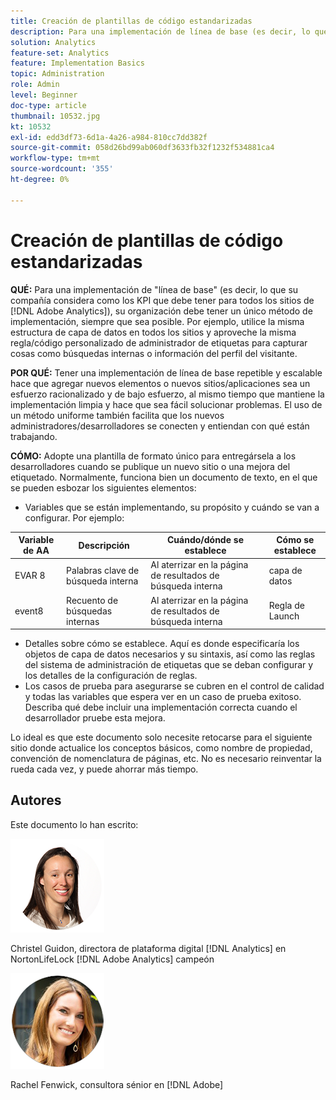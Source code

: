 ```yaml
---
title: Creación de plantillas de código estandarizadas
description: Para una implementación de línea de base (es decir, lo que su empresa considera como los KPI que debe tener para todos los  [!DNL Adobe Analytics] sitios), su organización debe tener un único método de implementación, siempre que sea posible.
solution: Analytics
feature-set: Analytics
feature: Implementation Basics
topic: Administration
role: Admin
level: Beginner
doc-type: article
thumbnail: 10532.jpg
kt: 10532
exl-id: edd3df73-6d1a-4a26-a984-810cc7dd382f
source-git-commit: 058d26bd99ab060df3633fb32f1232f534881ca4
workflow-type: tm+mt
source-wordcount: '355'
ht-degree: 0%

---
```


# Creación de plantillas de código estandarizadas

**QUÉ:** Para una implementación de &quot;línea de base&quot; (es decir, lo que su compañía considera como los KPI que debe tener para todos los sitios de [!DNL Adobe Analytics]), su organización debe tener un único método de implementación, siempre que sea posible. Por ejemplo, utilice la misma estructura de capa de datos en todos los sitios y aproveche la misma regla/código personalizado de administrador de etiquetas para capturar cosas como búsquedas internas o información del perfil del visitante.

**POR QUÉ:** Tener una implementación de línea de base repetible y escalable hace que agregar nuevos elementos o nuevos sitios/aplicaciones sea un esfuerzo racionalizado y de bajo esfuerzo, al mismo tiempo que mantiene la implementación limpia y hace que sea fácil solucionar problemas. El uso de un método uniforme también facilita que los nuevos administradores/desarrolladores se conecten y entiendan con qué están trabajando.

**CÓMO:** Adopte una plantilla de formato único para entregársela a los desarrolladores cuando se publique un nuevo sitio o una mejora del etiquetado. Normalmente, funciona bien un documento de texto, en el que se pueden esbozar los siguientes elementos:

* Variables que se están implementando, su propósito y cuándo se van a configurar. Por ejemplo:

| Variable de AA | Descripción | Cuándo/dónde se establece | Cómo se establece |
|--- |--- |--- |--- |
| EVAR 8 | Palabras clave de búsqueda interna | Al aterrizar en la página de resultados de búsqueda interna | capa de datos |
| event8 | Recuento de búsquedas internas | Al aterrizar en la página de resultados de búsqueda interna | Regla de Launch |

* Detalles sobre cómo se establece. Aquí es donde especificaría los objetos de capa de datos necesarios y su sintaxis, así como las reglas del sistema de administración de etiquetas que se deban configurar y los detalles de la configuración de reglas.
* Los casos de prueba para asegurarse se cubren en el control de calidad y todas las variables que espera ver en un caso de prueba exitoso. Describa qué debe incluir una implementación correcta cuando el desarrollador pruebe esta mejora.

Lo ideal es que este documento solo necesite retocarse para el siguiente sitio donde actualice los conceptos básicos, como nombre de propiedad, convención de nomenclatura de páginas, etc. No es necesario reinventar la rueda cada vez, y puede ahorrar más tiempo.

## Autores

Este documento lo han escrito:

![Christel Guidon](assets/Christel-Headshot-150.png)

Christel Guidon, directora de plataforma digital [!DNL Analytics] en NortonLifeLock
[!DNL Adobe Analytics] campeón

![Rachel Fenwick](assets/Rachel-Fenwick-150.png)

Rachel Fenwick, consultora sénior en [!DNL Adobe]

